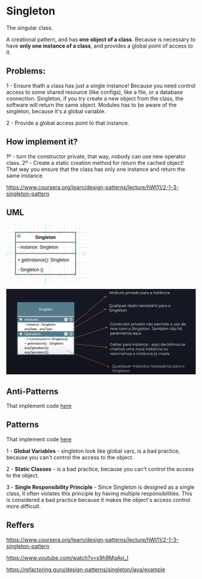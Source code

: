 # Singleton
The singular class.

A creational pattern, and has **one object of a class**. Because is necessary to have **only one instance of a class**, and provides a global point of access to it. 


## Problems:
1 - Ensure thath a class has just a single instance! Because you need control access to some shared resource (like configs), like a file, or a database connection.
Singleton, if you try create a new object from the class, the software will return the same object.
Modules has to be aware of the singleton, because it's a global variable.

2 - Provide a global access point to that instance.

## How implement it?

1º - turn the constructor private, that way, nobody can use new operator class.
2º - Create a static creation method for return the cached object! That way you ensure that the class has only one instance and return the same instance. 

https://www.coursera.org/learn/design-patterns/lecture/hWt11/2-1-3-singleton-pattern

## UML

![alt text](singletonUML.png)

![alt text](singletonUMLExp.png)


## Anti-Patterns

That implement code [here](AntiPatterns.Java)

## Patterns

That implement code [here](DatabaseSingleton.Java)

1 - **Global Variables** - singleton look like global vars, is a bad practice, because you can't control the access to the object.

2 - **Static Classes** - is a bad practice, because you can't control the access to the object.

3 - **Single Responsibility Principle** - Since Singleton is designed as a single class, it often violates this principle by having multiple responsibilities. This is considered a bad practice because it makes the object's access control more difficult.

## Reffers

https://www.coursera.org/learn/design-patterns/lecture/hWt11/2-1-3-singleton-pattern

https://www.youtube.com/watch?v=x9h8MgAvi_I

https://refactoring.guru/design-patterns/singleton/java/example